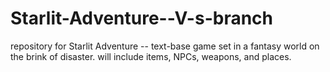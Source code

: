 # Starlit-Adventure--V-s-branch

repository for Starlit Adventure -- text-base game set in a fantasy world on the brink of disaster. will include items, NPCs, weapons, and places.
